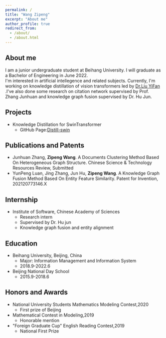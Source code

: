 ```yaml
---
permalink: /
title: "Wang Zipeng"
excerpt: "About me"
author_profile: true
redirect_from: 
  - /about/
  - /about.html
---
```


About me
--
I am a junior undergraduate student at Beihang University. I will graduate as a Bachelor of Engineering in June 2022.  
I'm interested in artificial intellegence and related subjects. Currently, I'm working on knowledge distillation of vision transformers led by [Dr.Liu YiFan](https://irfanicmll.github.io/) .I've also done some research on citation network supervised by Prof. Zhang Junhuan and knowledge graph fusion supervised by Dr. Hu Jun.

Projects
--
* Knowledge Distillation for SwinTransformer
  * GitHub Page:[Distill-swin](https://github.com/wzpscott/Distill-swin)
  
Publications and Patents
--
* Junhuan Zhang, **Zipeng Wang**. A Documents Clustering Method Based On Heterogeneous Graph
Structure. Chinese Science & Technology Resources Review, Submitted
* YunPeng Luan, Jing Zhang, Jun Hu, **Zipeng Wang**. A Knowledge Graph Fusion Method Based On
Entity Feature Similarity. Patent for Invention, 202120773146.X

Internship
--
* Institute of Software, Chinese Academy of Sciences
  * Research intern
  * Supervised by Dr. Hu jun
  * Knowledge graph fusion and entity alignment

Education
--
* Beihang University, Beijing, China
  * Major: Information Management and Information System
  * 2018.9-2022.6
* Beijing National Day School
  * 2015.9-2018.6 

Honors and Awards
--
* National University Students Mathematics Modeling Contest,2020
  * First prize of Beijing
* Mathematical Contest in Modeling,2019
  * Honorable mention 
* "Foreign Graduate Cup" English Reading Contest,2019
  * National First Prize
